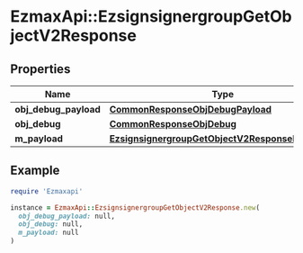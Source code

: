# EzmaxApi::EzsignsignergroupGetObjectV2Response

## Properties

| Name | Type | Description | Notes |
| ---- | ---- | ----------- | ----- |
| **obj_debug_payload** | [**CommonResponseObjDebugPayload**](CommonResponseObjDebugPayload.md) |  |  |
| **obj_debug** | [**CommonResponseObjDebug**](CommonResponseObjDebug.md) |  | [optional] |
| **m_payload** | [**EzsignsignergroupGetObjectV2ResponseMPayload**](EzsignsignergroupGetObjectV2ResponseMPayload.md) |  |  |

## Example

```ruby
require 'Ezmaxapi'

instance = EzmaxApi::EzsignsignergroupGetObjectV2Response.new(
  obj_debug_payload: null,
  obj_debug: null,
  m_payload: null
)
```

